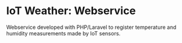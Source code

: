 # IoT Weather: Webservice

Webservice developed with PHP/Laravel to register temperature and humidity measurements made by IoT sensors.